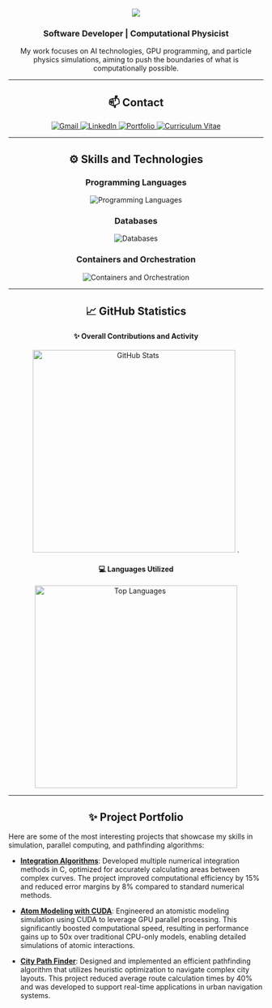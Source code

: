 <h1 align="center">
    <img src="https://readme-typing-svg.herokuapp.com/?font=Righteous&size=35&center=true&vCenter=true&width=500&height=70&duration=4000&lines=Hello!+I'm+Álvaro+👋" />
</h1>

<h3 align="center">Software Developer | Computational Physicist</h3>

<p align="center">
  My work focuses on AI technologies, GPU programming, and particle physics simulations, aiming to push the boundaries of what is computationally possible.
</p>

---

<h2 align="center">📫 Contact</h2>

<div align="center">
  <a href="mailto:alvaro.vazquez.1716@gmail.com">
    <img src="https://img.shields.io/badge/Gmail-EA4335?style=for-the-badge&logo=gmail&logoColor=white" alt="Gmail" />
  </a>
  <a href="https://www.linkedin.com/in/álvaro-vázquez-384956323/" target="_blank">
    <img src="https://img.shields.io/badge/LinkedIn-0A66C2?style=for-the-badge&logo=linkedin&logoColor=white" alt="LinkedIn" />
  </a>
  <a href="https://SashVqz.github.io" target="_blank">
     <img src="https://img.shields.io/badge/Portfolio-FF5722?style=for-the-badge&logo=safari&logoColor=white" alt="Portfolio" />
  </a>
  <a href="https://www.canva.com/design/DAGV6cn5gSk/XhEuxhCcwEUYOCc4GZ5mcA/view?utm_content=DAGV6cn5gSk&utm_campaign=designshare&utm_medium=link2&utm_source=uniquelinks&utlId=h04e5daecfe" target="_blank">
     <img src="https://img.shields.io/badge/Curriculum-333333?style=for-the-badge&logo=google-drive&logoColor=white" alt="Curriculum Vitae" />
  </a>
</div>

---

<h2 align="center">⚙️ Skills and Technologies</h2>

<div align="center">
    <h3>Programming Languages</h3>
    <img src="https://skillicons.dev/icons?i=c,cpp,cs,java,js,rust,py,r,html,css" alt="Programming Languages"/>

   <h3>Databases</h3>
    <img src="https://skillicons.dev/icons?i=mongodb,mysql,redis,cassandra" alt="Databases"/>

   <h3>Containers and Orchestration</h3>
    <img src="https://skillicons.dev/icons?i=docker,kubernetes" alt="Containers and Orchestration"/>
</div>

---

<h2 align="center">📈 GitHub Statistics</h2>

<div align="center">
    <h4>✨ Overall Contributions and Activity</h4>
    <img width="400" src="https://github-readme-stats-salesp07.vercel.app/api?username=SashVqz&count_private=true&show_icons=true&rank_icon=github&border_radius=10&bg_color=gray&title_color=black&icon_color=black&text_color=black" alt="GitHub Stats">
    .
    <h4>💻 Languages Utilized</h4>
    <img width="400" src="https://github-readme-stats-salesp07.vercel.app/api/top-langs/?username=SashVqz&hide=HTML&langs_count=8&layout=compact&bg_color=gray&title_color=black&text_color=black&border_radius=10&size_weight=0.5&count_weight=0.5&exclude_repo=github-readme-stats" alt="Top Languages">
</div>

---

<h2 align="center">✨ Project Portfolio</h2>

Here are some of the most interesting projects that showcase my skills in simulation, parallel computing, and pathfinding algorithms:

- [**Integration Algorithms**](https://github.com/SashVqz/IntegrationAlgorithms): Developed multiple numerical integration methods in C, optimized for accurately calculating areas between complex curves. The project improved computational efficiency by 15% and reduced error margins by 8% compared to standard numerical methods.

- [**Atom Modeling with CUDA**](https://github.com/SashVqz/AtomModelingCUDA): Engineered an atomistic modeling simulation using CUDA to leverage GPU parallel processing. This significantly boosted computational speed, resulting in performance gains up to 50x over traditional CPU-only models, enabling detailed simulations of atomic interactions.

- [**City Path Finder**](https://github.com/SashVqz/CityPathFinder): Designed and implemented an efficient pathfinding algorithm that utilizes heuristic optimization to navigate complex city layouts. This project reduced average route calculation times by 40% and was developed to support real-time applications in urban navigation systems.
